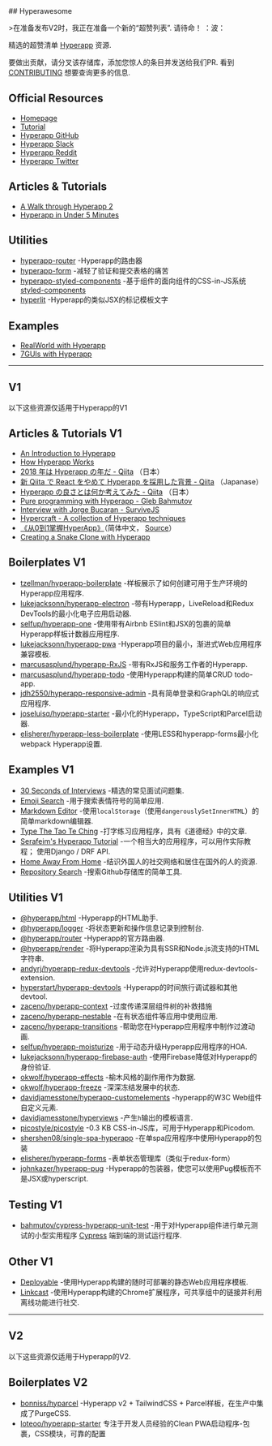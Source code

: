 <div class="github-widget" data-repo="jorgebucaran/awesome-hyperapp"></div>
<script async src="https://pagead2.googlesyndication.com/pagead/js/adsbygoogle.js"></script><ins class="adsbygoogle" style="display:block" data-ad-client="ca-pub-6890694312814945" data-ad-slot="5473692530" data-ad-format="auto"  data-full-width-responsive="true"></ins><script>(adsbygoogle = window.adsbygoogle || []).push({});</script>
## Hyperawesome

 &gt;在准备发布V2时，我正在准备一个新的“超赞列表”. 请待命！  ：波：


精选的超赞清单 [Hyperapp](https://hyperapp.dev) 资源.

要做出贡献，请分叉该存储库，添加您惊人的条目并发送给我们PR. 看到 [CONTRIBUTING](https://github.com/jorgebucaran/awesome-hyperapp/blob/master//CONTRIBUTING.md) 想要查询更多的信息.

<!-- TOC -->


<!-- /TOC -->

## Official Resources

* [Homepage](https://hyperapp.dev/)
* [Tutorial](https://hyperapp.dev/tutorial)
* [Hyperapp GitHub](https://github.com/jorgebucaran/hyperapp)
* [Hyperapp Slack](https://hyperappjs.herokuapp.com/)
* [Hyperapp Reddit](https://www.reddit.com/r/hyperapp/)
* [Hyperapp Twitter](https://twitter.com/hyperappjs)


## Articles & Tutorials

* [A Walk through Hyperapp 2](https://medium.com/hyperapp/a-walk-through-hyperapp-2-b1f642fca172)
* [Hyperapp in Under 5 Minutes](https://medium.com/@NickDodson/hyperapp-v2-in-under-5-minutes-7e9fa49f7f5)

## Utilities

* [hyperapp-router](https://github.com/mrozbarry/hyperapp-router) -Hyperapp的路由器
* [hyperapp-form](https://github.com/zaceno/hyperapp-form) -减轻了验证和提交表格的痛苦
* [hyperapp-styled-components](https://github.com/silentcicero/hyperapp-styled-components) -基于组件的面向组件的CSS-in-JS系统 [styled-components](https://styled-components.com)
* [hyperlit](https://github.com/zaceno/hyperlit) -Hyperapp的类似JSX的标记模板文字

## Examples

* [RealWorld with Hyperapp](https://github.com/kwasniew/hyperapp2-real-world-example)
* [7GUIs with Hyperapp](https://github.com/zaceno/sevenguis-hyperapp)

---

## V1

以下这些资源仅适用于Hyperapp的V1

## Articles & Tutorials V1

* [An Introduction to Hyperapp](https://www.sitepoint.com/hyperapp-1-kb-javascript-library/)
* [How Hyperapp Works](https://gist.github.com/JorgeBucaran/8dc33b7947f3193eb2ea3d5700e27036)
* [2018 年は Hyperapp の年だ - Qiita](https://qiita.com/JorgeBucaran/items/c48446babe0627e25ee6) （日本）
* [新 Qiita で React をやめて Hyperapp を採用した背景 - Qiita](https://qiita.com/yuku_t/items/2839e57a1933507f36b4) （Japanase）
* [Hyperapp の良さとは何か考えてみた - Qiita](https://qiita.com/ababup1192/items/0dd5c70bee5feaf5dea3) （日本）
* [Pure programming with Hyperapp - Gleb Bahmutov](https://glebbahmutov.com/blog/pure-programming-with-hyper-app)
* [Interview with Jorge Bucaran - SurviveJS](https://survivejs.com/blog/hyperapp-interview)
* [Hypercraft - A collection of Hyperapp techniques](https://zaceno.github.io/hypercraft/)
* [《从0到1掌握HyperApp》](https://hyperapp.js.cool/)（简体中文， [Source](https://github.com/willin/hyperapp.js.cool)）
* [Creating a Snake Clone with Hyperapp](https://dev.to/avalander/create-a-snake-clone-with-hyperapp-part-1-2ffn)

## Boilerplates V1

* [tzellman/hyperapp-boilerplate](https://github.com/tzellman/hyperapp-boilerplate) -样板展示了如何创建可用于生产环境的Hyperapp应用程序.
* [lukejacksonn/hyperapp-electron](https://github.com/lukejacksonn/hyperapp-electron) -带有Hyperapp，LiveReload和Redux DevTools的最小化电子应用启动器.
* [selfup/hyperapp-one](https://github.com/selfup/hyperapp-one) -使用带有Airbnb ESlint和JSX的包裹的简单Hyperapp样板计数器应用程序.
* [lukejacksonn/hyperapp-pwa](https://github.com/lukejacksonn/hyperapp-pwa) -Hyperapp项目的最小，渐进式Web应用程序兼容模板.
* [marcusasplund/hyperapp-RxJS](https://github.com/marcusasplund/hyperapp-RxJS) -带有RxJS和服务工作者的Hyperapp.
* [marcusasplund/hyperapp-todo](https://github.com/marcusasplund/hyperapp-todo-simple) -使用Hyperapp构建的简单CRUD todo-app.
* [jdh2550/hyperapp-responsive-admin](https://github.com/jdh2550/hyperapp-responsive-admin) -具有简单登录和GraphQL的响应式应用程序.
* [joseluisq/hyperapp-starter](https://github.com/joseluisq/hyperapp-starter) -最小化的Hyperapp，TypeScript和Parcel启动器.
* [elisherer/hyperapp-less-boilerplate](https://github.com/elisherer/hyperapp-less-boilerplate) -使用LESS和hyperapp-forms最小化webpack Hyperapp设置.

## Examples V1

* [30 Seconds of Interviews](https://github.com/fejes713/30-seconds-of-interviews) -精选的常见面试问题集.
* [Emoji Search](https://codepen.io/ismamz/pen/ppGMWM) -用于搜索表情符号的简单应用.
* [Markdown Editor](https://codepen.io/ismamz/pen/wpNvmy) -使用`localStorage`（使用`dangerouslySetInnerHTML`）的简单markdown编辑器.
* [Type The Tao Te Ching](https://github.com/callum-oakley/type-the-tao-te-ching) -打字练习应用程序，具有《道德经》中的文章.
* [Serafeim's Hyperapp Tutorial](https://github.com/spapas/hyperapp-tutorial)  -一个相当大的应用程序，可以用作实际教程； 使用Django / DRF API.
* [Home Away From Home](https://homeawayfromhome.online) -结识外国人的社交网络和居住在国外的人的资源.
* [Repository Search](https://ricosmall.github.io/hyperapp-search) -搜索Github存储库的简单工具.


## Utilities V1

* [@hyperapp/html](https://github.com/hyperapp/html) -Hyperapp的HTML助手.
* [@hyperapp/logger](https://github.com/hyperapp/logger) -将状态更新和操作信息记录到控制台.
* [@hyperapp/router](https://github.com/hyperapp/router) -Hyperapp的官方路由器.
* [@hyperapp/render](https://github.com/hyperapp/render) -将Hyperapp渲染为具有SSR和Node.js流支持的HTML字符串.
* [andyrj/hyperapp-redux-devtools](https://github.com/andyrj/hyperapp-redux-devtools) -允许对Hyperapp使用redux-devtools-extension.
* [hyperstart/hyperapp-devtools](https://github.com/hyperstart/hyperapp-devtools) -Hyperapp的时间旅行调试器和其他devtool.
* [zaceno/hyperapp-context](https://github.com/zaceno/hyperapp-context) -过度传递深层组件树的补救措施
* [zaceno/hyperapp-nestable](https://github.com/zaceno/hyperapp-nestable) -在有状态组件等应用中使用应用.
* [zaceno/hyperapp-transitions](https://github.com/zaceno/hyperapp-transitions) -帮助您在Hyperapp应用程序中制作过渡动画.
* [selfup/hyperapp-moisturize](https://github.com/selfup/hyperapp-moisturize) -用于动态升级Hyperapp应用程序的HOA.
* [lukejacksonn/hyperapp-firebase-auth](https://github.com/lukejacksonn/hyperapp-firebase-auth) -使用Firebase降低对Hyperapp的身份验证.
* [okwolf/hyperapp-effects](https://github.com/okwolf/hyperapp-effects) -榆木风格的副作用作为数据.
* [okwolf/hyperapp-freeze](https://github.com/okwolf/hyperapp-freeze) -深深冻结发展中的状态.
* [davidjamesstone/hyperapp-customelements](https://github.com/davidjamesstone/hyperapp-customelements) -hyperapp的W3C Web组件自定义元素.
* [davidjamesstone/hyperviews](https://github.com/davidjamesstone/hyperviews) -产生`h`输出的模板语言.
* [picostyle/picostyle](https://github.com/picostyle/picostyle) -0.3 KB CSS-in-JS库，可用于Hyperapp和Picodom.
* [shershen08/single-spa-hyperapp](https://github.com/shershen08/single-spa-hyperapp) -在单spa应用程序中使用Hyperapp的包装
* [elisherer/hyperapp-forms](https://github.com/elisherer/hyperapp-forms) -表单状态管理库（类似于redux-form）
* [johnkazer/hyperapp-pug](https://github.com/johnkazer/hyperapp-pug) -Hyperapp的包装器，使您可以使用Pug模板而不是JSX或hyperscript.

## Testing V1

* [bahmutov/cypress-hyperapp-unit-test](https://github.com/bahmutov/cypress-hyperapp-unit-test) -用于对Hyperapp组件进行单元测试的小型实用程序 [Cypress](https://github.com/cypress-io/cypress) 端到端的测试运行程序.

## Other V1

* [Deployable](https://github.com/lukejacksonn/deployable) -使用Hyperapp构建的随时可部署的静态Web应用程序模板.
* [Linkcast](https://github.com/ajaxtown/linkcast) -使用Hyperapp构建的Chrome扩展程序，可共享组中的链接并利用离线功能进行社交.

---

## V2

以下这些资源仅适用于Hyperapp的V2.

## Boilerplates V2

* [bonniss/hyparcel](https://github.com/bonniss/hyparcel) -Hyperapp v2 + TailwindCSS + Parcel样板，在生产中集成了PurgeCSS.
* [loteoo/hyperapp-starter](https://github.com/loteoo/hyperapp-starter) 专注于开发人员经验的Clean PWA启动程序-包裹，CSS模块，可靠的配置
